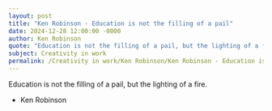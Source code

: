 ```yaml
---
layout: post
title: "Ken Robinson - Education is not the filling of a pail"
date: 2024-12-28 12:00:00 -0000
author: Ken Robinson
quote: "Education is not the filling of a pail, but the lighting of a fire."
subject: Creativity in work
permalink: /Creativity in work/Ken Robinson/Ken Robinson - Education is not the filling of a pail
---
```


Education is not the filling of a pail, but the lighting of a fire.

- Ken Robinson
